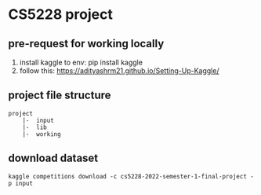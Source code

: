 # CS5228 project

## pre-request for working locally
1. install kaggle to env: pip install kaggle
2. follow this: https://adityashrm21.github.io/Setting-Up-Kaggle/

## project file structure
~~~
project
    |-  input
    |-  lib
    |-  working
~~~
## download dataset
~~~
kaggle competitions download -c cs5228-2022-semester-1-final-project -p input
~~~